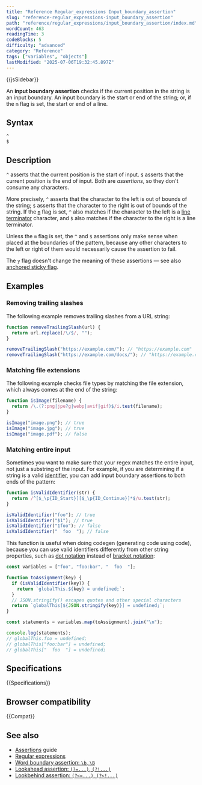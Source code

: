 ```yaml
---
title: "Reference Regular_expressions Input_boundary_assertion"
slug: "reference-regular_expressions-input_boundary_assertion"
path: "reference/regular_expressions/input_boundary_assertion/index.md"
wordCount: 463
readingTime: 3
codeBlocks: 5
difficulty: "advanced"
category: "Reference"
tags: ["variables", "objects"]
lastModified: "2025-07-06T19:32:45.897Z"
---
```



{{jsSidebar}}

An **input boundary assertion** checks if the current position in the string is an input boundary. An input boundary is the start or end of the string; or, if the `m` flag is set, the start or end of a line.

## Syntax

```regex
^
$
```

## Description

`^` asserts that the current position is the start of input. `$` asserts that the current position is the end of input. Both are _assertions_, so they don't consume any characters.

More precisely, `^` asserts that the character to the left is out of bounds of the string; `$` asserts that the character to the right is out of bounds of the string. If the [`m`](/en-US/docs/Web/JavaScript/Reference/Global_Objects/RegExp/multiline) flag is set, `^` also matches if the character to the left is a [line terminator](/en-US/docs/Web/JavaScript/Reference/Lexical_grammar#line_terminators) character, and `$` also matches if the character to the right is a line terminator.

Unless the `m` flag is set, the `^` and `$` assertions only make sense when placed at the boundaries of the pattern, because any other characters to the left or right of them would necessarily cause the assertion to fail.

The `y` flag doesn't change the meaning of these assertions — see also [anchored sticky flag](/en-US/docs/Web/JavaScript/Reference/Global_Objects/RegExp/sticky#anchored_sticky_flag).

## Examples

### Removing trailing slashes

The following example removes trailing slashes from a URL string:

```js
function removeTrailingSlash(url) {
  return url.replace(/\/$/, "");
}

removeTrailingSlash("https://example.com/"); // "https://example.com"
removeTrailingSlash("https://example.com/docs/"); // "https://example.com/docs"
```

### Matching file extensions

The following example checks file types by matching the file extension, which always comes at the end of the string:

```js
function isImage(filename) {
  return /\.(?:png|jpe?g|webp|avif|gif)$/i.test(filename);
}

isImage("image.png"); // true
isImage("image.jpg"); // true
isImage("image.pdf"); // false
```

### Matching entire input

Sometimes you want to make sure that your regex matches the entire input, not just a substring of the input. For example, if you are determining if a string is a valid [identifier](/en-US/docs/Web/JavaScript/Reference/Lexical_grammar#identifiers), you can add input boundary assertions to both ends of the pattern:

```js
function isValidIdentifier(str) {
  return /^[$_\p{ID_Start}][$_\p{ID_Continue}]*$/u.test(str);
}

isValidIdentifier("foo"); // true
isValidIdentifier("$1"); // true
isValidIdentifier("1foo"); // false
isValidIdentifier("  foo  "); // false
```

This function is useful when doing codegen (generating code using code), because you can use valid identifiers differently from other string properties, such as [dot notation](/en-US/docs/Web/JavaScript/Reference/Operators/Property_accessors#dot_notation) instead of [bracket notation](/en-US/docs/Web/JavaScript/Reference/Operators/Property_accessors#bracket_notation):

```js
const variables = ["foo", "foo:bar", "  foo  "];

function toAssignment(key) {
  if (isValidIdentifier(key)) {
    return `globalThis.${key} = undefined;`;
  }
  // JSON.stringify() escapes quotes and other special characters
  return `globalThis[${JSON.stringify(key)}] = undefined;`;
}

const statements = variables.map(toAssignment).join("\n");

console.log(statements);
// globalThis.foo = undefined;
// globalThis["foo:bar"] = undefined;
// globalThis["  foo  "] = undefined;
```

## Specifications

{{Specifications}}

## Browser compatibility

{{Compat}}

## See also

- [Assertions](/en-US/docs/Web/JavaScript/Guide/Regular_expressions/Assertions) guide
- [Regular expressions](/en-US/docs/Web/JavaScript/Reference/Regular_expressions)
- [Word boundary assertion: `\b`, `\B`](/en-US/docs/Web/JavaScript/Reference/Regular_expressions/Word_boundary_assertion)
- [Lookahead assertion: `(?=...)`, `(?!...)`](/en-US/docs/Web/JavaScript/Reference/Regular_expressions/Lookahead_assertion)
- [Lookbehind assertion: `(?<=...)`, `(?<!...)`](/en-US/docs/Web/JavaScript/Reference/Regular_expressions/Lookbehind_assertion)
